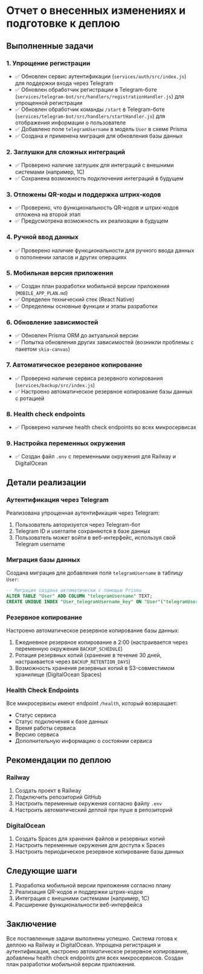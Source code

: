 # Отчет о внесенных изменениях и подготовке к деплою

## Выполненные задачи

### 1. Упрощение регистрации

- ✅ Обновлен сервис аутентификации (`services/auth/src/index.js`) для поддержки входа через
  Telegram
- ✅ Обновлен обработчик регистрации в Telegram-боте
  (`services/telegram-bot/src/handlers/registrationHandler.js`) для упрощенной регистрации
- ✅ Обновлен обработчик команды `/start` в Telegram-боте
  (`services/telegram-bot/src/handlers/startHandler.js`) для отображения информации о пользователе
- ✅ Добавлено поле `telegramUsername` в модель `User` в схеме Prisma
- ✅ Создана и применена миграция для обновления базы данных

### 2. Заглушки для сложных интеграций

- ✅ Проверено наличие заглушек для интеграций с внешними системами (например, 1С)
- ✅ Сохранена возможность подключения интеграций в будущем

### 3. Отложены QR-коды и поддержка штрих-кодов

- ✅ Проверено, что функциональность QR-кодов и штрих-кодов отложена на второй этап
- ✅ Предусмотрена возможность их реализации в будущем

### 4. Ручной ввод данных

- ✅ Проверено наличие функциональности для ручного ввода данных о пополнении запасов и других
  операциях

### 5. Мобильная версия приложения

- ✅ Создан план разработки мобильной версии приложения (`MOBILE_APP_PLAN.md`)
- ✅ Определен технический стек (React Native)
- ✅ Определены основные функции и этапы разработки

### 6. Обновление зависимостей

- ✅ Обновлен Prisma ORM до актуальной версии
- ✅ Попытка обновления других зависимостей (возникли проблемы с пакетом `skia-canvas`)

### 7. Автоматическое резервное копирование

- ✅ Проверено наличие сервиса резервного копирования (`services/backup/src/index.js`)
- ✅ Настроено автоматическое резервное копирование базы данных с ротацией

### 8. Health check endpoints

- ✅ Проверено наличие health check endpoints во всех микросервисах

### 9. Настройка переменных окружения

- ✅ Создан файл `.env` с переменными окружения для Railway и DigitalOcean

## Детали реализации

### Аутентификация через Telegram

Реализована упрощенная аутентификация через Telegram:

1. Пользователь авторизуется через Telegram-бот
2. Telegram ID и username сохраняются в базе данных
3. Пользователь может войти в веб-интерфейс, используя свой Telegram username

### Миграция базы данных

Создана миграция для добавления поля `telegramUsername` в таблицу `User`:

```sql
-- Миграция создана автоматически с помощью Prisma
ALTER TABLE "User" ADD COLUMN "telegramUsername" TEXT;
CREATE UNIQUE INDEX "User_telegramUsername_key" ON "User"("telegramUsername");
```

### Резервное копирование

Настроено автоматическое резервное копирование базы данных:

1. Ежедневное резервное копирование в 2:00 (настраивается через переменную окружения
   `BACKUP_SCHEDULE`)
2. Ротация резервных копий (хранение в течение 30 дней, настраивается через `BACKUP_RETENTION_DAYS`)
3. Возможность хранения резервных копий в S3-совместимом хранилище (DigitalOcean Spaces)

### Health Check Endpoints

Все микросервисы имеют endpoint `/health`, который возвращает:

- Статус сервиса
- Статус подключения к базе данных
- Время работы сервиса
- Версию сервиса
- Дополнительную информацию о состоянии сервиса

## Рекомендации по деплою

### Railway

1. Создать проект в Railway
2. Подключить репозиторий GitHub
3. Настроить переменные окружения согласно файлу `.env`
4. Настроить автоматический деплой при пуше в репозиторий

### DigitalOcean

1. Создать Spaces для хранения файлов и резервных копий
2. Настроить переменные окружения для доступа к Spaces
3. Настроить периодическое резервное копирование базы данных

## Следующие шаги

1. Разработка мобильной версии приложения согласно плану
2. Реализация QR-кодов и поддержки штрих-кодов
3. Интеграция с внешними системами (например, 1С)
4. Расширение функциональности веб-интерфейса

## Заключение

Все поставленные задачи выполнены успешно. Система готова к деплою на Railway и DigitalOcean.
Упрощена регистрация и аутентификация, настроено автоматическое резервное копирование, добавлены
health check endpoints для всех микросервисов. Создан план разработки мобильной версии приложения.
